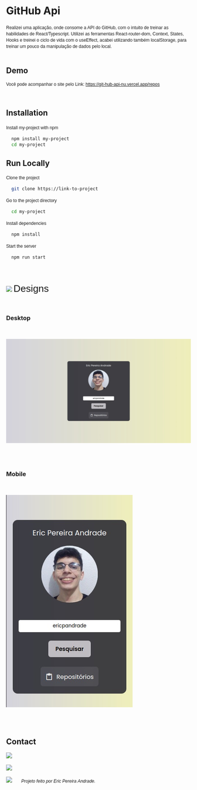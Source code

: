<link rel="preconnect" href="https://fonts.googleapis.com">
<link rel="preconnect" href="https://fonts.gstatic.com" crossorigin>
<link href="https://fonts.googleapis.com/css2?family=Poppins:wght@700&display=swap" rel="stylesheet">

# GitHub Api

<span style="font-family: 'Poppins', sans-serif;font-size:9pt">
Realizei uma aplicação, onde consome a API do GitHub, com o intuito de treinar as habilidades de React/Typescript. Utilizei as ferramentas React-router-dom, Context, States, Hooks e treinei o ciclo de vida com o useEffect, acabei utilizando também localStorage, para treinar um pouco da manipulação de dados pelo local.
</span>

<br/>
<br/>

## Demo

<span style="font-family: 'Poppins', sans-serif;font-size:9pt">

Você pode acompanhar o site pelo Link: https://git-hub-api-nu.vercel.app/repos

</span>

<br/>

## Installation

<span style="font-family: 'Poppins', sans-serif;font-size:9pt">
Install my-project with npm
</span>

```bash
  npm install my-project
  cd my-project
```

## Run Locally

<span style="font-family: 'Poppins', sans-serif;font-size:9pt">
Clone the project
</span>

```bash
  git clone https://link-to-project
```

<span style="font-family: 'Poppins', sans-serif;font-size:9pt">
Go to the project directory
</span>

```bash
  cd my-project
```

<span style="font-family: 'Poppins', sans-serif;font-size:9pt">
Install dependencies
</span>

```bash
  npm install
```

<span style="font-family: 'Poppins', sans-serif;font-size:9pt">
Start the server
</span>

```bash
  npm run start
```

<br />
<br />

<img src="https://camo.githubusercontent.com/3fa18cce0455bff030d54f283e560749b45f7bf4f2751857db81ff1bc3cb2bce/68747470733a2f2f696d672e69636f6e73382e636f6d2f6475736b2f36342f3030303030302f6b726974612e706e67"/> <span style="font-family: 'Poppins', sans-serif;font-size:20pt"> Designs<span>

<br/>

### **Desktop**

<br />

![Desktop Design](public/DesignDesktop.jpeg)

<br/>
<br/>

### **Mobile**

<br />

![Desktop Mobile](public/DesignMobile.jpeg)

<br/>
<br/>

## Contact

<div style="display: inline-block; margin-right:16pt;">
<a href = "mailto:ericpandrade085@gmail.com"><img src="https://img.shields.io/badge/-Gmail-%23333?style=for-the-badge&logo=gmail&logoColor=red" target="_blank">

<a href="https://www.linkedin.com/in/eric-pereira-andrade-872a01210/" target="_blank"><img src="https://img.shields.io/badge/-LinkedIn-%230077B5?style=for-the-badge&logo=linkedin&logoColor=white" target="_blank"></a>

<a href="https://api.whatsapp.com/send?phone=+5585989828188&text=Olá! Gostaria de entrar em contato." target="_blank"><img src="https://img.shields.io/badge/WhatsApp-25D366?style=for-the-badge&logo=whatsapp&logoColor=white" target="_blank"></a>
</div>

<span style="font-family: 'Poppins', sans-serif;font-size:9pt; font-style:italic">
Projeto feito por Eric Pereira Andrade.
</span>
